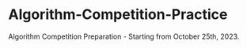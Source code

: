 # Algorithm-Competition-Practice
Algorithm Competition Preparation - Starting from October 25th, 2023.
